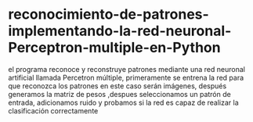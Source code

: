 # reconocimiento-de-patrones-implementando-la-red-neuronal-Perceptron-multiple-en-Python
el programa reconoce y reconstruye patrones mediante una red neuronal artificial llamada Percetron múltiple, primeramente se entrena la red para que reconozca los patrones en este caso serán imágenes, después generamos la matriz de pesos ,despues seleccionamos un patrón de entrada, adicionamos ruido y probamos si la red es capaz de realizar la clasificación correctamente
